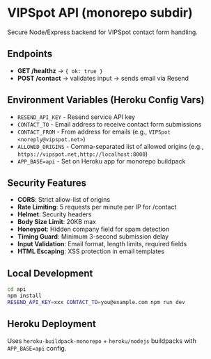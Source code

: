 # VIPSpot API (monorepo subdir)

Secure Node/Express backend for VIPSpot contact form handling.

## Endpoints

- **GET /healthz** → `{ ok: true }`
- **POST /contact** → validates input → sends email via Resend

## Environment Variables (Heroku Config Vars)

- `RESEND_API_KEY` - Resend service API key
- `CONTACT_TO` - Email address to receive contact form submissions
- `CONTACT_FROM` - From address for emails (e.g., `VIPSpot <noreply@vipspot.net>`)
- `ALLOWED_ORIGINS` - Comma-separated list of allowed origins (e.g., `https://vipspot.net,http://localhost:8000`)
- `APP_BASE=api` - Set on Heroku app for monorepo buildpack

## Security Features

- **CORS**: Strict allow-list of origins
- **Rate Limiting**: 5 requests per minute per IP for /contact
- **Helmet**: Security headers
- **Body Size Limit**: 20KB max
- **Honeypot**: Hidden company field for spam detection
- **Timing Guard**: Minimum 3-second submission delay
- **Input Validation**: Email format, length limits, required fields
- **HTML Escaping**: XSS protection in email templates

## Local Development

```bash
cd api
npm install
RESEND_API_KEY=xxx CONTACT_TO=you@example.com npm run dev
```

## Heroku Deployment

Uses `heroku-buildpack-monorepo` + `heroku/nodejs` buildpacks with `APP_BASE=api` config.